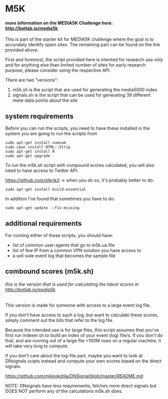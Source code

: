 # M5K

#### more information on the MEDIA5K Challenge here: http://botlab.io/media5k

This is part of the starter kit for MEDIA5K challenge where the goal is to accurately identify spam sites. The remaining part can be found on the link provided above.

First and foremost, the script provided here is intented for research use only and for anything else than limited number of sites for early research purpose, please consider using the respective API.

There are two "versions":

1) m5k.sh is the script that are used for generating the media5000 index
2) signals.sh is the script that can be used for generating 39 different meta-data points about the site


## system requirements

Before you can run the scripts, you need to have these installed in the system you are going to run the scripts from

    sudo apt-get install numsum
    sudo cpan install HTML::Strip
    sudo apt-get install R
    sudo apt-get upgrade 
    
To run the m5k.sh script with compound scores calculated, you will also need to have access to Twitter API.

https://github.com/sferik/t -> when you do so, it's probably better to do: 

    sudo apt-get install build-essential

In addition I've found that sometimes you have to do:

    sudo apt-get update --fix-missing

## additional requirements

For running either of these scripts, you should have: 

 - list of common user-agents that go to m5k.ua file
 - list of few IP from a common VPN solution you have access to 
 - a sell-side event log that becomes the sample file


## combound scores (m5k.sh)
###### this is the version that is used for calculating the latest scores in http://botlab.io/media5k

This version is made for someone with access to a large event log file.

If you don't have access to such a log, but want to calculate these scores, simply comment out the bits that refer to the log file. 

Because the intended use is for large files, this script assumes that you've first run indexer.sh to build an index of your event (log) file/s. If you don't do that, and are running out of a large file >100M rows on a regular machine, it will take very long to compute. 

If you don't care about the log-file part, maybe you want to look at DNsignals scipts instead and compute your own scores based on the direct signals.

https://github.com/mikkokotila/DNSignal/blob/master/README.md

NOTE: DNsignals have less requirements, fetches more direct signals but DOES NOT perform any of the calculations m5k.sh does.
